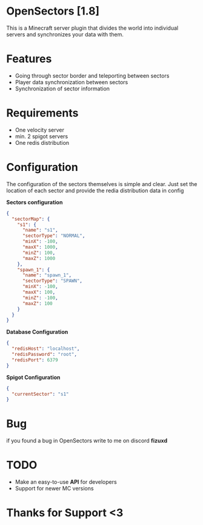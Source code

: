 # OpenSectors [1.8]

This is a Minecraft server plugin that divides the world into individual servers and synchronizes your data with them.

# Features

  - Going through sector border and teleporting between sectors
  - Player data synchronization between sectors
  - Synchronization of sector information

# Requirements

  - One velocity server
  - min. 2 spigot servers
  - One redis distribution

# Configuration 

The configuration of the sectors themselves is simple and clear. Just set the location of each sector and provide the redia distribution data in config

**Sectors configuration**

```JSON
{
  "sectorMap": {
    "s1": {
      "name": "s1",
      "sectorType": "NORMAL",
      "minX": -100,
      "maxX": 1000,
      "minZ": 100,
      "maxZ": 1000
    },
    "spawn_1": {
      "name": "spawn_1",
      "sectorType": "SPAWN",
      "minX": -100,
      "maxX": 100,
      "minZ": -100,
      "maxZ": 100
    }
  }
}
```

**Database Configuration**

```JSON
{
  "redisHost": "localhost",
  "redisPassword": "root",
  "redisPort": 6379
}

```

**Spigot Configuration**

```JSON
{
  "currentSector": "s1"
}

```

# Bug

if you found a bug in OpenSectors write to me on discord **fizuxd**

# TODO

  - Make an easy-to-use **API** for developers
  - Support for newer MC versions

# Thanks for Support <3

